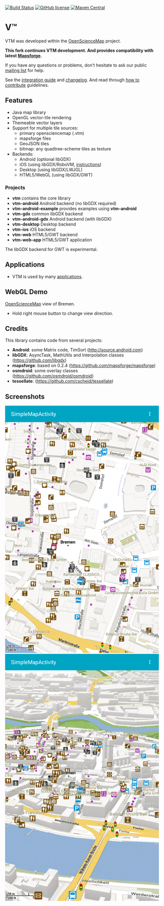 [![Build Status](https://travis-ci.org/mapsforge/vtm.svg?branch=master)](https://travis-ci.org/mapsforge/vtm)
[![GitHub license](https://img.shields.io/badge/license-LGPL3-blue.svg)](COPYING.LESSER)
[![Maven Central](https://maven-badges.herokuapp.com/maven-central/org.mapsforge/vtm/badge.svg)](https://maven-badges.herokuapp.com/maven-central/org.mapsforge/vtm)

# V™

VTM was developed within the [OpenScienceMap](http://opensciencemap.org) project.

**This fork continues VTM development. And provides compatibility with latest [Mapsforge](https://github.com/mapsforge/mapsforge).**

If you have any questions or problems, don't hesitate to ask our public [mailing list](https://groups.google.com/group/mapsforge-dev) for help.

See the [integration guide](docs/Integration.md) and [changelog](docs/Changelog.md). And read through [how to contribute](.github/CONTRIBUTING.md) guidelines.

## Features
- Java map library
- OpenGL vector-tile rendering
- Themeable vector layers
- Support for multiple tile sources:
  - primary opensciencemap (.vtm)
  - mapsforge files
  - GeoJSON tiles
  - bitmap: any quadtree-scheme tiles as texture
- Backends:
  - Android (optional libGDX)
  - iOS (using libGDX/RoboVM, [instructions](docs/ios.md))
  - Desktop (using libGDX/LWJGL)
  - HTML5/WebGL (using libGDX/GWT)

### Projects
- **vtm** contains the core library
- **vtm-android** Android backend (no libGDX required)
- **vtm-android-example** provides examples using **vtm-android**
- **vtm-gdx** common libGDX backend
- **vtm-android-gdx** Android backend (with libGDX)
- **vtm-desktop** Desktop backend
- **vtm-ios** iOS backend
- **vtm-web** HTML5/GWT backend
- **vtm-web-app** HTML5/GWT application

The libGDX backend for GWT is experimental.

## Applications
- VTM is used by many [applications](docs/Applications.md).

## WebGL Demo
[OpenScienceMap](http://opensciencemap.org/s3db/#scale=17,rot=61,tilt=51,lat=53.075,lon=8.807) view of Bremen.
- Hold right mouse button to change view direction.

## Credits
This library contains code from several projects:
- **Android**: some Matrix code, TimSort (http://source.android.com)
- **libGDX**: AsyncTask, MathUtils and Interpolation classes (https://github.com/libgdx)
- **mapsforge**: based on 0.2.4 (https://github.com/mapsforge/mapsforge)
- **osmdroid**: some overlay classes (https://github.com/osmdroid/osmdroid)
- **tessellate**: (https://github.com/cscheid/tessellate)

## Screenshots
![Screenshot Samples App Bremen 1](docs/images/screenshot-bremen-1.png)
![Screenthot Samples App Bremen 2](docs/images/screenshot-bremen-2.png)
